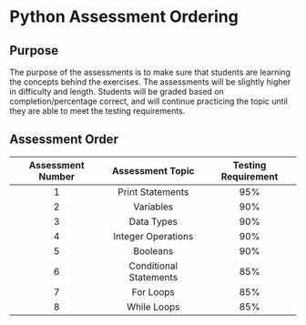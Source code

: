 # Python Assessment Ordering

## Purpose
The purpose of the assessments is to make sure that students are learning the concepts behind the exercises. The assessments will be slightly higher in difficulty and length. Students will be graded based on completion/percentage correct, and will continue practicing the topic until they are able to meet the testing requirements.

## Assessment Order
| Assessment Number | Assessment Topic | Testing Requirement|
| :---------------: | :--------------: | :----------------: |
| 1                 | Print Statements | 95%                |
| 2                 | Variables        | 90%                |
| 3                 | Data Types       | 90%                |
| 4                 | Integer Operations| 90%               |
| 5                 | Booleans         | 90%                |
| 6                 | Conditional Statements| 85%           |
| 7                 | For Loops         | 85%               |
| 8                 | While Loops       | 85%               |
